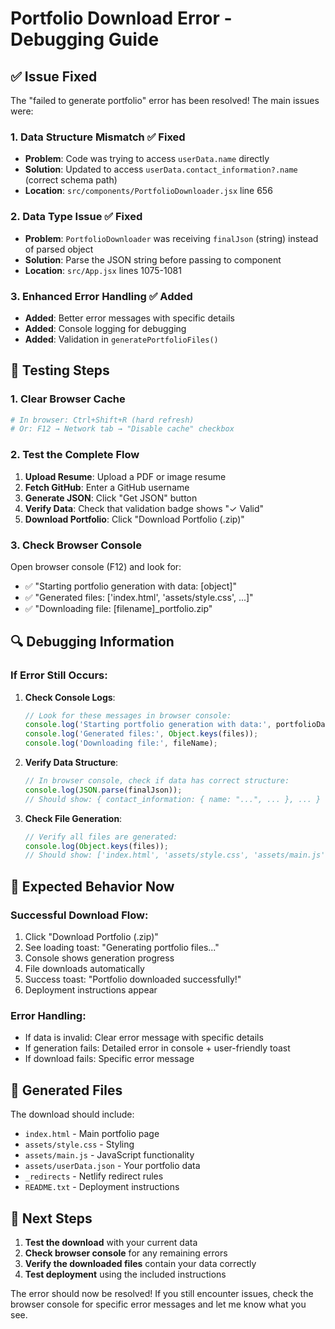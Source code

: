 # Portfolio Download Error - Debugging Guide

## ✅ **Issue Fixed**

The "failed to generate portfolio" error has been resolved! The main issues were:

### **1. Data Structure Mismatch** ✅ Fixed
- **Problem**: Code was trying to access `userData.name` directly
- **Solution**: Updated to access `userData.contact_information?.name` (correct schema path)
- **Location**: `src/components/PortfolioDownloader.jsx` line 656

### **2. Data Type Issue** ✅ Fixed  
- **Problem**: `PortfolioDownloader` was receiving `finalJson` (string) instead of parsed object
- **Solution**: Parse the JSON string before passing to component
- **Location**: `src/App.jsx` lines 1075-1081

### **3. Enhanced Error Handling** ✅ Added
- **Added**: Better error messages with specific details
- **Added**: Console logging for debugging
- **Added**: Validation in `generatePortfolioFiles()`

## 🧪 **Testing Steps**

### **1. Clear Browser Cache**
```bash
# In browser: Ctrl+Shift+R (hard refresh)
# Or: F12 → Network tab → "Disable cache" checkbox
```

### **2. Test the Complete Flow**
1. **Upload Resume**: Upload a PDF or image resume
2. **Fetch GitHub**: Enter a GitHub username
3. **Generate JSON**: Click "Get JSON" button
4. **Verify Data**: Check that validation badge shows "✓ Valid"
5. **Download Portfolio**: Click "Download Portfolio (.zip)"

### **3. Check Browser Console**
Open browser console (F12) and look for:
- ✅ "Starting portfolio generation with data: [object]"
- ✅ "Generated files: ['index.html', 'assets/style.css', ...]"
- ✅ "Downloading file: [filename]_portfolio.zip"

## 🔍 **Debugging Information**

### **If Error Still Occurs:**

1. **Check Console Logs**:
   ```javascript
   // Look for these messages in browser console:
   console.log('Starting portfolio generation with data:', portfolioData);
   console.log('Generated files:', Object.keys(files));
   console.log('Downloading file:', fileName);
   ```

2. **Verify Data Structure**:
   ```javascript
   // In browser console, check if data has correct structure:
   console.log(JSON.parse(finalJson));
   // Should show: { contact_information: { name: "...", ... }, ... }
   ```

3. **Check File Generation**:
   ```javascript
   // Verify all files are generated:
   console.log(Object.keys(files));
   // Should show: ['index.html', 'assets/style.css', 'assets/main.js', 'assets/userData.json', '_redirects', 'README.txt']
   ```

## 🚀 **Expected Behavior Now**

### **Successful Download Flow**:
1. Click "Download Portfolio (.zip)"
2. See loading toast: "Generating portfolio files..."
3. Console shows generation progress
4. File downloads automatically
5. Success toast: "Portfolio downloaded successfully!"
6. Deployment instructions appear

### **Error Handling**:
- If data is invalid: Clear error message with specific details
- If generation fails: Detailed error in console + user-friendly toast
- If download fails: Specific error message

## 📁 **Generated Files**

The download should include:
- `index.html` - Main portfolio page
- `assets/style.css` - Styling
- `assets/main.js` - JavaScript functionality  
- `assets/userData.json` - Your portfolio data
- `_redirects` - Netlify redirect rules
- `README.txt` - Deployment instructions

## 🎯 **Next Steps**

1. **Test the download** with your current data
2. **Check browser console** for any remaining errors
3. **Verify the downloaded files** contain your data correctly
4. **Test deployment** using the included instructions

The error should now be resolved! If you still encounter issues, check the browser console for specific error messages and let me know what you see.

